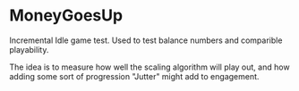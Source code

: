 # MoneyGoesUp
Incremental Idle game test. Used to test balance numbers and comparible playability.

The idea is to measure how well the scaling algorithm will play out, and how adding some sort of progression 
"Jutter" might add to engagement.
